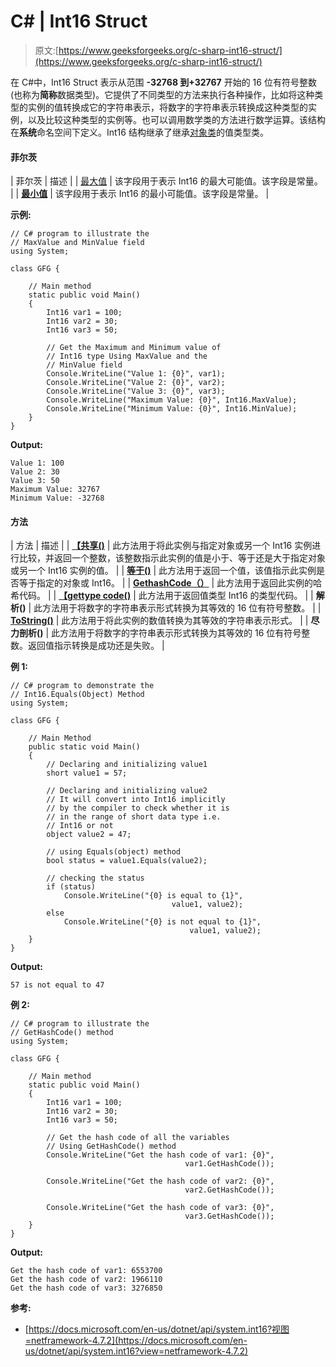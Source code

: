 # C# | Int16 Struct

> 原文:[https://www.geeksforgeeks.org/c-sharp-int16-struct/](https://www.geeksforgeeks.org/c-sharp-int16-struct/)

在 C#中，Int16 Struct 表示从范围 **-32768 到+32767** 开始的 16 位有符号整数(也称为**简称**数据类型)。它提供了不同类型的方法来执行各种操作，比如将这种类型的实例的值转换成它的字符串表示，将数字的字符串表示转换成这种类型的实例，以及比较这种类型的实例等。也可以调用数学类的方法进行数学运算。该结构在**系统**命名空间下定义。Int16 结构继承了继承[对象类](https://www.geeksforgeeks.org/c-sharp-object-class/)的值类型类。

#### 菲尔茨

| 菲尔茨 | 描述 |
| [最大值](https://www.geeksforgeeks.org/int16-maxvalue-field-in-c-sharp-with-examples/) | 该字段用于表示 Int16 的最大可能值。该字段是常量。 |
| **[最小值](https://www.geeksforgeeks.org/int16-minvalue-field-in-c-sharp-with-examples/)** | 该字段用于表示 Int16 的最小可能值。该字段是常量。 |

**示例:**

```
// C# program to illustrate the
// MaxValue and MinValue field
using System;

class GFG {

    // Main method
    static public void Main()
    {
        Int16 var1 = 100;
        Int16 var2 = 30;
        Int16 var3 = 50;

        // Get the Maximum and Minimum value of 
        // Int16 type Using MaxValue and the 
        // MinValue field
        Console.WriteLine("Value 1: {0}", var1);
        Console.WriteLine("Value 2: {0}", var2);
        Console.WriteLine("Value 3: {0}", var3);
        Console.WriteLine("Maximum Value: {0}", Int16.MaxValue);
        Console.WriteLine("Minimum Value: {0}", Int16.MinValue);
    }
}
```

**Output:**

```
Value 1: 100
Value 2: 30
Value 3: 50
Maximum Value: 32767
Minimum Value: -32768

```

#### 方法

| 方法 | 描述 |
| **[【共享()](https://www.geeksforgeeks.org/int16-compareto-method-in-c-sharp/)** | 此方法用于将此实例与指定对象或另一个 Int16 实例进行比较，并返回一个整数，该整数指示此实例的值是小于、等于还是大于指定对象或另一个 Int16 实例的值。 |
| **[等于()](https://www.geeksforgeeks.org/int16-equals-method-in-c-sharp-with-examples/)** | 此方法用于返回一个值，该值指示此实例是否等于指定的对象或 Int16。 |
| **[GethashCode（）](https://www.geeksforgeeks.org/int16-gethashcode-method-in-c-sharp-with-examples/)** | 此方法用于返回此实例的哈希代码。 |
| **[【gettype code()](https://www.geeksforgeeks.org/int16-gettypecode-method-in-c-sharp-with-examples/)** | 此方法用于返回值类型 Int16 的类型代码。 |
| **解析()** | 此方法用于将数字的字符串表示形式转换为其等效的 16 位有符号整数。 |
| **[ToString()](https://www.geeksforgeeks.org/c-sharp-int16-tostring-method-set-1/)** | 此方法用于将此实例的数值转换为其等效的字符串表示形式。 |
| **尽力剖析()** | 此方法用于将数字的字符串表示形式转换为其等效的 16 位有符号整数。返回值指示转换是成功还是失败。 |

**例 1:**

```
// C# program to demonstrate the 
// Int16.Equals(Object) Method 
using System; 

class GFG { 

    // Main Method 
    public static void Main() 
    { 
        // Declaring and initializing value1 
        short value1 = 57; 

        // Declaring and initializing value2 
        // It will convert into Int16 implicitly  
        // by the compiler to check whether it is  
        // in the range of short data type i.e.  
        // Int16 or not 
        object value2 = 47; 

        // using Equals(object) method 
        bool status = value1.Equals(value2); 

        // checking the status 
        if (status) 
            Console.WriteLine("{0} is equal to {1}", 
                                    value1, value2); 
        else
            Console.WriteLine("{0} is not equal to {1}", 
                                        value1, value2); 
    } 
} 
```

**Output:**

```
57 is not equal to 47

```

**例 2:**

```
// C# program to illustrate the 
// GetHashCode() method
using System;

class GFG {

    // Main method
    static public void Main()
    {
        Int16 var1 = 100;
        Int16 var2 = 30;
        Int16 var3 = 50;

        // Get the hash code of all the variables
        // Using GetHashCode() method
        Console.WriteLine("Get the hash code of var1: {0}",
                                       var1.GetHashCode());

        Console.WriteLine("Get the hash code of var2: {0}",
                                       var2.GetHashCode());

        Console.WriteLine("Get the hash code of var3: {0}",
                                       var3.GetHashCode());
    }
}
```

**Output:**

```
Get the hash code of var1: 6553700
Get the hash code of var2: 1966110
Get the hash code of var3: 3276850

```

**参考:**

*   [https://docs.microsoft.com/en-us/dotnet/api/system.int16?视图=netframework-4.7.2](https://docs.microsoft.com/en-us/dotnet/api/system.int16?view=netframework-4.7.2)